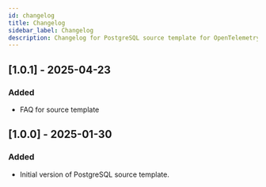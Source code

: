 ```yaml
---
id: changelog
title: Changelog
sidebar_label: Changelog
description: Changelog for PostgreSQL source template for OpenTelemetry.
---
```


## [1.0.1] - 2025-04-23
### Added
- FAQ for source template

## [1.0.0] - 2025-01-30
### Added
- Initial version of PostgreSQL source template.